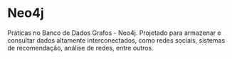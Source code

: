 # Neo4j
Práticas no Banco de Dados Grafos - Neo4j. Projetado para armazenar e consultar dados altamente interconectados, como redes sociais, sistemas de recomendação, análise de redes, entre outros.
